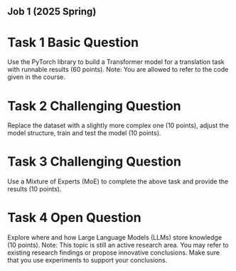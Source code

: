 ## Job 1 (2025 Spring)

# Task 1 Basic Question
Use the PyTorch library to build a Transformer model for a translation task with runnable results (60 points).
Note: You are allowed to refer to the code given in the course.

# Task 2 Challenging Question
Replace the dataset with a slightly more complex one (10 points), adjust the model structure, train and test the model (10 points).

# Task 3 Challenging Question
Use a Mixture of Experts (MoE) to complete the above task and provide the results (10 points).

# Task 4 Open Question
Explore where and how Large Language Models (LLMs) store knowledge (10 points).
Note: This topic is still an active research area. You may refer to existing research findings or propose innovative conclusions. Make sure that you use experiments to support your conclusions. 
